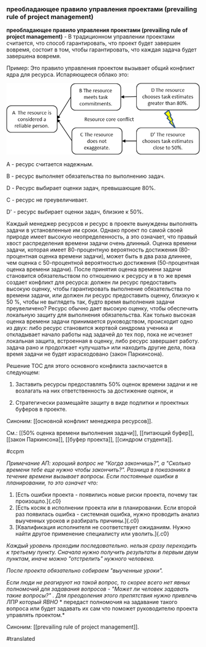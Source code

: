 ### преобладающее правило управления проектами (prevailing rule of project management)

**преобладающее правило управления проектами (prevailing rule of project management)** - В традиционном управлении проектами считается, что способ гарантировать, что проект будет завершен вовремя, состоит в том, чтобы гарантировать, что каждая задача будет завершена вовремя.

Пример: Это правило управления проектом вызывает общий конфликт ядра для ресурса. Испаряющееся облако это:

![](images/image66.png)

A - ресурс считается надежным.

B - ресурс выполняет обязательства по выполнению задач.

D - Ресурс выбирает оценки задач, превышающие 80%.

C - ресурс не преувеличивает.

D\' - ресурс выбирает оценки задач, близкие к 50%.

Каждый менеджер ресурсов и ресурс в проекте вынуждены выполнять задачи в установленные им сроки. Однако проект по самой своей природе имеет высокую неопределенность, а это означает, что правый хвост распределения времени задачи очень длинный. Оценка времени задачи, которая имеет 80-процентную вероятность достижения (80-процентная оценка времени задачи), может быть в два раза длиннее, чем оценка с 50-процентной вероятностью достижения (50-процентная оценка времени задачи). После принятия оценка времени задачи становится обязательством по отношению к ресурсу и в то же время создает конфликт для ресурса: должен ли ресурс предоставить высокую оценку, чтобы гарантировать выполнение обязательства по времени задачи, или должен ли ресурс предоставить оценку, близкую к 50 %, чтобы не выглядеть так, будто время выполнения задачи преувеличено? Ресурс обычно дает высокую оценку, чтобы обеспечить локальную защиту для выполнения обязательства. Как только высокая оценка времени задачи принимается руководством, происходит одно из двух: либо ресурс становится жертвой синдрома ученика и откладывает начало работы над задачей до тех пор, пока не исчезнет локальная защита, встроенная в оценку, либо ресурс завершает работу. задача рано и продолжает «улучшать» или находить другие дела, пока время задачи не будет израсходовано (закон Паркинсона).

Решение TOC для этого основного конфликта заключается в следующем:

1. Заставить ресурсы предоставлять 50% оценок времени задачи и не возлагать на них ответственность за достижение оценок, и

2. Стратегически размещайте защиту в виде подпитки и проектных буферов в проекте.

Синоним: [[основной конфликт менеджера ресурсов]].

См.: [[50% оценка времени выполнения задачи]], [[питающий буфер]], [[закон Паркинсона]], [[буфер проекта]], [[синдром студента]].

#ccpm

*Примечание АП: хороший вопрос не "Когда закончишь?", а "Сколько времени тебе еще нужно чтобы закончить?". Разница в показаниях в течение времени вызывает вопросы. Если постоянные ошибки в планировании, то это означет что:*

1.  [Есть ошибки проекта - появились новые риски проекта, почему так произошло.]{.c0}
2.  [Есть косяк в исполнении проекта или в планировании. Если второй раз появилась ошибка - системная ошибка, нужно проводить анализ выученных уроков и разбирать причины.]{.c0}
3.  [Квалификация исполнителя не соответствует ожиданиям. Нужно найти другое применение специалисту или уволить.]{.c0}

*Каждый уровень проходим последовательно. нельзя сразу переходить к третьему пункту. Сначала нужно получить результаты в первым двум пунктам, иначе можно "отстрелить" нужного человека.*

*После проекта обязательно собираем "выученные уроки".*

*Если люди не реагируют на такой вопрос, то скорее всего нет явных полномочий для задавания вопросов - "Может ли человек задавать такие вопросы?" . Для преодоления этого препятствия нужно привлечь ЛПР который* *ЯВНО* * передаст полномочия на задавание такого вопроса или будет задавать их сам что поможет руководителю проекта управлять проектом.*

Синоним: [[prevailing rule of project management]].

#translated
